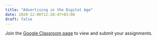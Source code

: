 ```yaml
---
title: "Advertising in the Digital Age"
date: 2020-12-06T12:28:47+03:00
draft: false
---
```


Join the [Google Classroom page](https://classroom.google.com/u/1/c/MzA1MzY3NDA1Mzla) to view and submit your assignments.